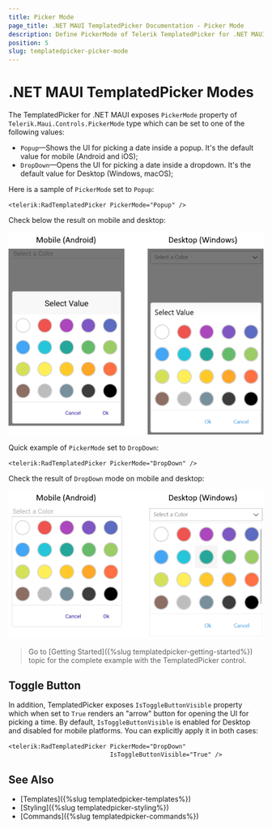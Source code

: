 ```yaml
---
title: Picker Mode
page_title: .NET MAUI TemplatedPicker Documentation - Picker Mode
description: Define PickerMode of Telerik TemplatedPicker for .NET MAUI to either DropDown or Popup.
position: 5
slug: templatedpicker-picker-mode
---  
```


# .NET MAUI TemplatedPicker Modes

The TemplatedPicker for .NET MAUI exposes `PickerMode` property of `Telerik.Maui.Controls.PickerMode` type which can be set to one of the following values:

* `Popup`&mdash;Shows the UI for picking a date inside a popup. It's the default value for mobile (Android and iOS);
* `DropDown`&mdash;Opens the UI for picking a date inside a dropdown. It's the default value for Desktop (Windows, macOS);

Here is a sample of `PickerMode` set to `Popup`:

```XAML
<telerik:RadTemplatedPicker PickerMode="Popup" />
```

Check below the result on mobile and desktop:

![Custom Picker Picker Mode](images/templatedpicker-pickermode-popup.png)

Quick example of `PickerMode` set to `DropDown`:

```XAML
<telerik:RadTemplatedPicker PickerMode="DropDown" />
```

Check the result of `DropDown` mode on mobile and desktop:

![.NET MAUI TemplatedPicker Drop-down mode](images/templatedpicker-pickermode-dropdown.png)

> Go to [Getting Started]({%slug templatedpicker-getting-started%}) topic for the complete example with the TemplatedPicker control.

## Toggle Button

In addition, TemplatedPicker exposes `IsToggleButtonVisible` property which when set to `True` renders an "arrow" button for opening the UI for picking a time. By default, `IsToggleButtonVisible` is enabled for Desktop and disabled for mobile platforms. You can explicitly apply it in both cases:

```XAML
<telerik:RadTemplatedPicker PickerMode="DropDown"
							IsToggleButtonVisible="True" />
```

## See Also

- [Templates]({%slug templatedpicker-templates%})
- [Styling]({%slug templatedpicker-styling%})
- [Commands]({%slug templatedpicker-commands%})
